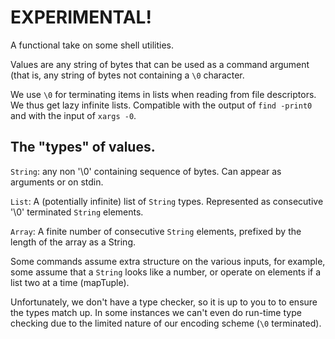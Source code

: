 # EXPERIMENTAL!

A functional take on some shell utilities.

Values are any string of bytes that can be used as a command argument (that
is, any string of bytes not containing a `\0` character.

We use `\0` for terminating items in lists when reading from file descriptors.
We thus get lazy infinite lists. Compatible with the output of `find -print0`
and with the input of `xargs -0`.


## The "types" of values.

`String`: any non '\0' containing sequence of bytes. Can appear as arguments
          or on stdin.

`List`: A (potentially infinite) list of `String` types. Represented as
        consecutive '\0' terminated `String` elements.

`Array`: A finite number of consecutive `String` elements, prefixed by the
         length of the array as a String.

Some commands assume extra structure on the various inputs, for example,
some assume that a `String` looks like a number, or operate on elements
if a list two at a time (mapTuple).

Unfortunately, we don't have a type checker, so it is up to you to to ensure
the types match up. In some instances we can't even do run-time type checking
due to the limited nature of our encoding scheme (`\0` terminated).


